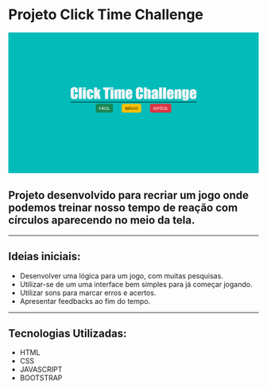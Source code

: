 # Projeto Click Time Challenge
![](./public/assets/imgProject/clickTimeChallenge.png)
## Projeto desenvolvido para recriar um jogo onde podemos treinar nosso tempo de reação com círculos aparecendo no meio da tela.

---
## Ideias iniciais:
- Desenvolver uma lógica para um jogo, com muitas pesquisas.
- Utilizar-se de um uma interface bem simples para já começar jogando.
- Utilizar sons para marcar erros e acertos.
- Apresentar feedbacks ao fim do tempo.
---
## Tecnologias Utilizadas:
- HTML
- CSS
- JAVASCRIPT
- BOOTSTRAP